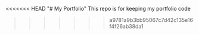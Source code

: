 <<<<<<< HEAD
"# My Portfolio" 
This repo is for keeping my portfolio code
>>>>>>> a9781a9b3bb95067c7d42c135e16f4f26ab38da1
